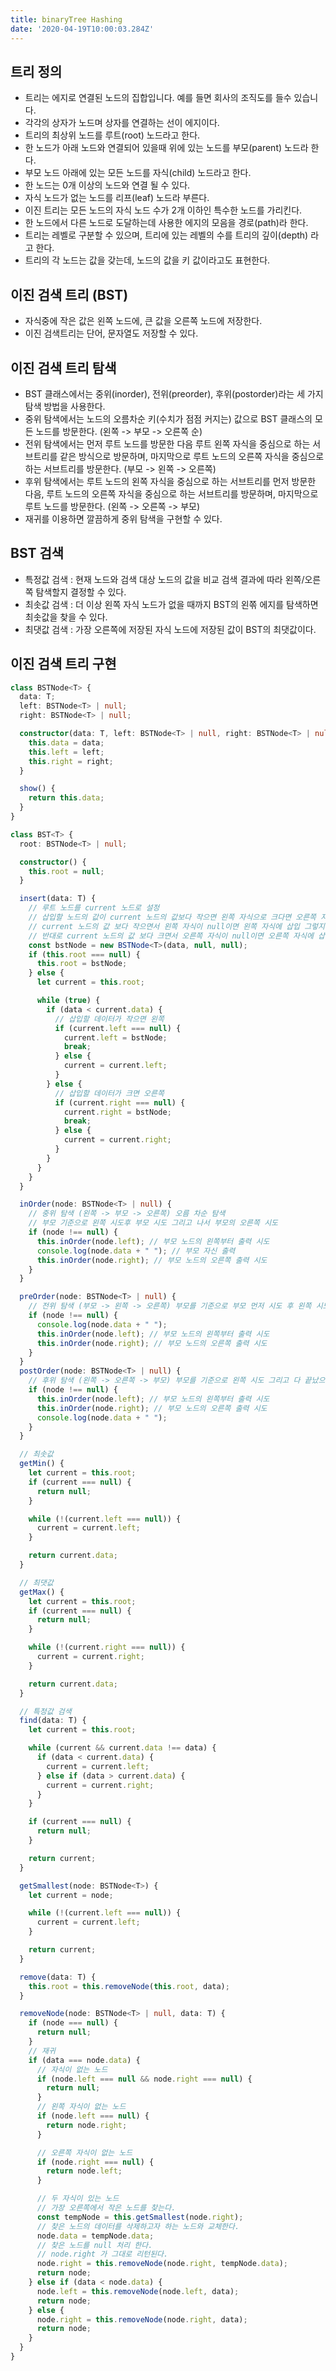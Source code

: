 ```yaml
---
title: binaryTree Hashing
date: '2020-04-19T10:00:03.284Z'
---
```


## 트리 정의

- 트리는 에지로 연결된 노드의 집합입니다. 예를 들면 회사의 조직도를 들수 있습니다.
- 각각의 상자가 노드며 상자를 연결하는 선이 에지이다.
- 트리의 최상위 노드를 루트(root) 노드라고 한다.
- 한 노드가 아래 노드와 연결되어 있을때 위에 있는 노드를 부모(parent) 노드라 한다.
- 부모 노드 아래에 있는 모든 노드를 자식(child) 노드라고 한다.
- 한 노드는 0개 이상의 노드와 연결 될 수 있다.
- 자식 노드가 없는 노드를 리프(leaf) 노드라 부른다.
- 이진 트리는 모든 노드의 자식 노드 수가 2개 이하인 특수한 노드를 가리킨다.
- 한 노드에서 다른 노드로 도달하는데 사용한 에지의 모음을 경로(path)라 한다.
- 트리는 레벨로 구분할 수 있으며, 트리에 있는 레벨의 수를 트리의 깊이(depth) 라고 한다.
- 트리의 각 노드는 값을 갖는데, 노드의 값을 키 값이라고도 표현한다.

## 이진 검색 트리 (BST)

- 자식중에 작은 값은 왼쪽 노드에, 큰 값을 오른쪽 노드에 저장한다.
- 이진 검색트리는 단어, 문자열도 저장할 수 있다.

## 이진 검색 트리 탐색

- BST 클래스에서는 중위(inorder), 전위(preorder), 후위(postorder)라는 세 가지 탐색 방법을 사용한다.
- 중위 탐색에서는 노드의 오름차순 키(수치가 점점 커지는) 값으로 BST 클래스의 모든 노드를 방문한다. (왼쪽 -> 부모 -> 오른쪽 순)
- 전위 탐색에서는 먼저 루트 노드를 방문한 다음 루트 왼쪽 자식을 중심으로 하는 서브트리를 같은 방식으로 방문하며, 마지막으로 루트 노드의 오른쪽 자식을 중심으로 하는 서브트리를 방문한다. (부모 -> 왼쪽 -> 오른쪽)
- 후위 탐색에서는 루트 노드의 왼쪽 자식을 중심으로 하는 서브트리를 먼저 방문한 다음, 루트 노드의 오른쪽 자식을 중심으로 하는 서브트리를 방문하며, 마지막으로 루트 노드를 방문한다. (왼쪽 -> 오른쪽 -> 부모)
- 재귀를 이용하면 깔끔하게 중위 탐색을 구현할 수 있다.

## BST 검색

- 특정값 검색 : 현재 노드와 검색 대상 노드의 값을 비교 검색 결과에 따라 왼쪽/오른쪽 탐색할지 결정할 수 있다.
- 최솟값 검색 : 더 이상 왼쪽 자식 노드가 없을 때까지 BST의 왼쪾 에지를 탐색하면 최솟값을 찾을 수 있다.
- 최댓값 검색 : 가장 오른쪽에 저장된 자식 노드에 저장된 값이 BST의 최댓값이다.

## 이진 검색 트리 구현

```typescript
class BSTNode<T> {
  data: T;
  left: BSTNode<T> | null;
  right: BSTNode<T> | null;

  constructor(data: T, left: BSTNode<T> | null, right: BSTNode<T> | null) {
    this.data = data;
    this.left = left;
    this.right = right;
  }

  show() {
    return this.data;
  }
}

class BST<T> {
  root: BSTNode<T> | null;

  constructor() {
    this.root = null;
  }

  insert(data: T) {
    // 루트 노드를 current 노드로 설정
    // 삽입할 노드의 값이 current 노드의 값보다 작으면 왼쪽 자식으로 크다면 오른쪽 자식으로 삽입
    // current 노드의 값 보다 작으면서 왼쪽 자식이 null이면 왼쪽 자식에 삽입 그렇지 않다면 왼쪽 자식을 current로 바꾼후 다시 루프
    // 반대로 current 노드의 값 보다 크면서 오른쪽 자식이 null이면 오른쪽 자식에 삽입 그렇지 않다면 오른쪽 자식을 current로 바꾼후 다시 루프
    const bstNode = new BSTNode<T>(data, null, null);
    if (this.root === null) {
      this.root = bstNode;
    } else {
      let current = this.root;

      while (true) {
        if (data < current.data) {
          // 삽입할 데이터가 작으면 왼쪽
          if (current.left === null) {
            current.left = bstNode;
            break;
          } else {
            current = current.left;
          }
        } else {
          // 삽입할 데이터가 크면 오른쪽
          if (current.right === null) {
            current.right = bstNode;
            break;
          } else {
            current = current.right;
          }
        }
      }
    }
  }

  inOrder(node: BSTNode<T> | null) {
    // 중위 탐색 (왼쪽 -> 부모 -> 오른쪽) 오름 차순 탐색
    // 부모 기준으로 왼쪽 시도후 부모 시도 그리고 나서 부모의 오른쪽 시도
    if (node !== null) {
      this.inOrder(node.left); // 부모 노드의 왼쪽부터 출력 시도
      console.log(node.data + " "); // 부모 자신 출력
      this.inOrder(node.right); // 부모 노드의 오른쪽 출력 시도
    }
  }

  preOrder(node: BSTNode<T> | null) {
    // 전위 탐색 (부모 -> 왼쪽 -> 오른쪽) 부모를 기준으로 부모 먼저 시도 후 왼쪽 시도 그리고 다 끝났으면 오른쪽 시도
    if (node !== null) {
      console.log(node.data + " ");
      this.inOrder(node.left); // 부모 노드의 왼쪽부터 출력 시도
      this.inOrder(node.right); // 부모 노드의 오른쪽 출력 시도
    }
  }
  postOrder(node: BSTNode<T> | null) {
    // 후위 탐색 (왼쪽 -> 오른쪽 -> 부모) 부모를 기준으로 왼쪽 시도 그리고 다 끝났으면 오른쪽 시도 후 마지막으로 부모 시도
    if (node !== null) {
      this.inOrder(node.left); // 부모 노드의 왼쪽부터 출력 시도
      this.inOrder(node.right); // 부모 노드의 오른쪽 출력 시도
      console.log(node.data + " ");
    }
  }

  // 최솟값
  getMin() {
    let current = this.root;
    if (current === null) {
      return null;
    }

    while (!(current.left === null)) {
      current = current.left;
    }

    return current.data;
  }

  // 최댓값
  getMax() {
    let current = this.root;
    if (current === null) {
      return null;
    }

    while (!(current.right === null)) {
      current = current.right;
    }

    return current.data;
  }

  // 특정값 검색
  find(data: T) {
    let current = this.root;

    while (current && current.data !== data) {
      if (data < current.data) {
        current = current.left;
      } else if (data > current.data) {
        current = current.right;
      }
    }

    if (current === null) {
      return null;
    }

    return current;
  }

  getSmallest(node: BSTNode<T>) {
    let current = node;

    while (!(current.left === null)) {
      current = current.left;
    }

    return current;
  }

  remove(data: T) {
    this.root = this.removeNode(this.root, data);
  }

  removeNode(node: BSTNode<T> | null, data: T) {
    if (node === null) {
      return null;
    }
    // 재귀
    if (data === node.data) {
      // 자식이 없는 노드
      if (node.left === null && node.right === null) {
        return null;
      }
      // 왼쪽 자식이 없는 노드
      if (node.left === null) {
        return node.right;
      }

      // 오른쪽 자식이 없는 노드
      if (node.right === null) {
        return node.left;
      }

      // 두 자식이 있는 노드
      // 가장 오른쪽에서 작은 노드를 찾는다.
      const tempNode = this.getSmallest(node.right);
      // 찾은 노드의 데이터를 삭제하고자 하는 노드와 교체한다.
      node.data = tempNode.data;
      // 찾은 노드를 null 처리 한다.
      // node.right 가 그대로 리턴된다.
      node.right = this.removeNode(node.right, tempNode.data);
      return node;
    } else if (data < node.data) {
      node.left = this.removeNode(node.left, data);
      return node;
    } else {
      node.right = this.removeNode(node.right, data);
      return node;
    }
  }
}
```
